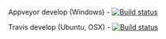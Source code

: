 Appveyor develop (Windows) - [![Build status](https://ci.appveyor.com/api/projects/status/tshdwh8vmrj221mc/branch/appveyor?svg=true)](https://ci.appveyor.com/project/Mystfit/showtime-cpp/branch/appveyor)

Travis develop (Ubuntu, OSX) - [![Build status](https://travis-ci.org/Mystfit/Showtime-Cpp.svg?branch=develop)](https://travis-ci.org/Mystfit/Showtime-Cpp.svg?branch=develop)

